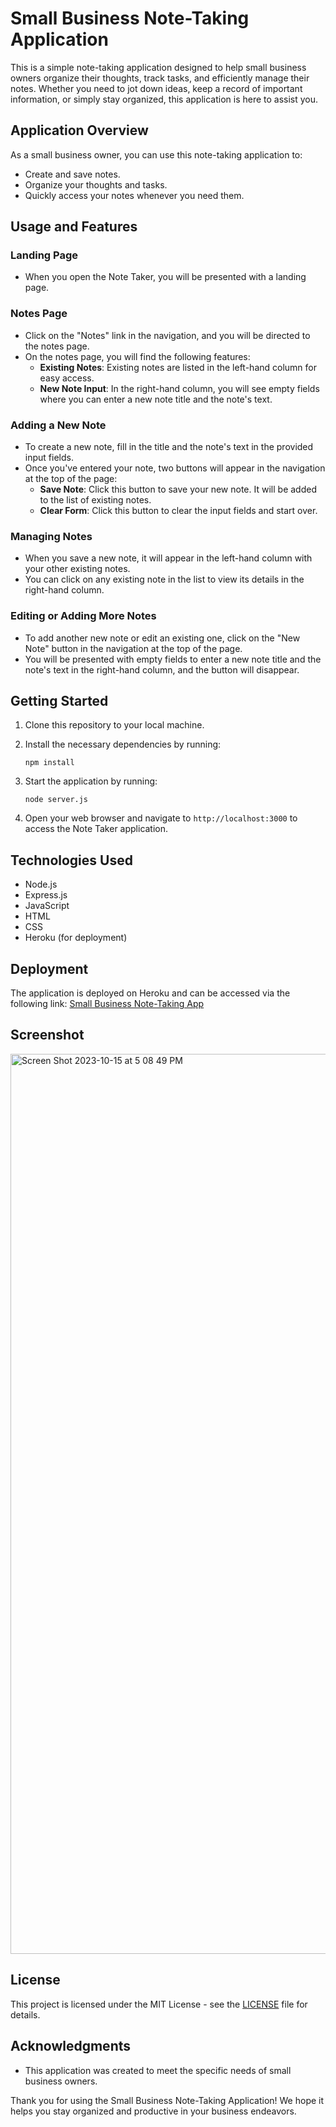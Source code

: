 # Small Business Note-Taking Application

This is a simple note-taking application designed to help small business owners organize their thoughts, track tasks, and efficiently manage their notes. Whether you need to jot down ideas, keep a record of important information, or simply stay organized, this application is here to assist you.

## Application Overview

As a small business owner, you can use this note-taking application to:

- Create and save notes.
- Organize your thoughts and tasks.
- Quickly access your notes whenever you need them.

## Usage and Features

### Landing Page
- When you open the Note Taker, you will be presented with a landing page.

### Notes Page
- Click on the "Notes" link in the navigation, and you will be directed to the notes page.
- On the notes page, you will find the following features:
  - **Existing Notes**: Existing notes are listed in the left-hand column for easy access.
  - **New Note Input**: In the right-hand column, you will see empty fields where you can enter a new note title and the note's text.

### Adding a New Note
- To create a new note, fill in the title and the note's text in the provided input fields.
- Once you've entered your note, two buttons will appear in the navigation at the top of the page:
  - **Save Note**: Click this button to save your new note. It will be added to the list of existing notes.
  - **Clear Form**: Click this button to clear the input fields and start over.

### Managing Notes
- When you save a new note, it will appear in the left-hand column with your other existing notes.
- You can click on any existing note in the list to view its details in the right-hand column.

### Editing or Adding More Notes
- To add another new note or edit an existing one, click on the "New Note" button in the navigation at the top of the page.
- You will be presented with empty fields to enter a new note title and the note's text in the right-hand column, and the button will disappear.

## Getting Started

1. Clone this repository to your local machine.

2. Install the necessary dependencies by running:

   ```
   npm install
   ```

3. Start the application by running:

   ```
   node server.js
   ```

4. Open your web browser and navigate to `http://localhost:3000` to access the Note Taker application.

## Technologies Used

- Node.js
- Express.js
- JavaScript
- HTML
- CSS
- Heroku (for deployment)

## Deployment

The application is deployed on Heroku and can be accessed via the following link: [Small Business Note-Taking App](https://task-client-manager-79e80b9f154d.herokuapp.com/)

## Screenshot 
<img width="1440" alt="Screen Shot 2023-10-15 at 5 08 49 PM" src="https://github.com/Hsolojr/Task_Taker/assets/139496108/204a951a-fb7a-445d-8994-163a97e6140c">


## License

This project is licensed under the MIT License - see the [LICENSE](LICENSE) file for details.

## Acknowledgments

- This application was created to meet the specific needs of small business owners.


Thank you for using the Small Business Note-Taking Application! We hope it helps you stay organized and productive in your business endeavors.